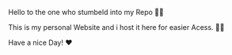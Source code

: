 Hello to the one who stumbeld into my Repo 👋🏻

This is my personal Website and i host it here for easier Acess. 🙌🏻

Have a nice Day! ❤️
